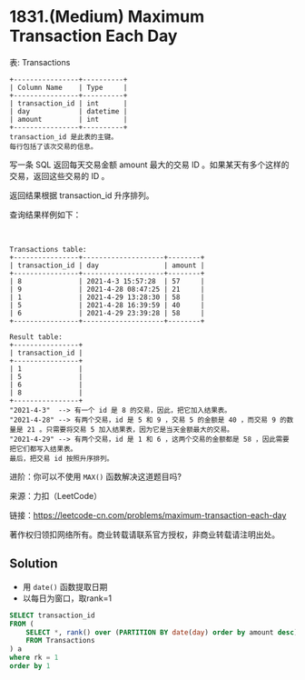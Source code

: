 # 1831.(Medium) Maximum Transaction Each Day

表: Transactions
```
+----------------+----------+
| Column Name    | Type     |
+----------------+----------+
| transaction_id | int      |
| day            | datetime |
| amount         | int      |
+----------------+----------+
transaction_id 是此表的主键。
每行包括了该次交易的信息。
```

写一条 SQL 返回每天交易金额 amount 最大的交易 ID 。如果某天有多个这样的交易，返回这些交易的 ID 。

返回结果根据 transaction_id 升序排列。

查询结果样例如下：

 
```
Transactions table:
+----------------+--------------------+--------+
| transaction_id | day                | amount |
+----------------+--------------------+--------+
| 8              | 2021-4-3 15:57:28  | 57     |
| 9              | 2021-4-28 08:47:25 | 21     |
| 1              | 2021-4-29 13:28:30 | 58     |
| 5              | 2021-4-28 16:39:59 | 40     |
| 6              | 2021-4-29 23:39:28 | 58     |
+----------------+--------------------+--------+

Result table:
+----------------+
| transaction_id |
+----------------+
| 1              |
| 5              |
| 6              |
| 8              |
+----------------+
"2021-4-3"  --> 有一个 id 是 8 的交易，因此，把它加入结果表。 
"2021-4-28" --> 有两个交易，id 是 5 和 9 ，交易 5 的金额是 40 ，而交易 9 的数量是 21 。只需要将交易 5 加入结果表，因为它是当天金额最大的交易。
"2021-4-29" --> 有两个交易，id 是 1 和 6 ，这两个交易的金额都是 58 ，因此需要把它们都写入结果表。
最后，把交易 id 按照升序排列。
```

进阶：你可以不使用 `MAX()` 函数解决这道题目吗?

来源：力扣（LeetCode）

链接：https://leetcode-cn.com/problems/maximum-transaction-each-day

著作权归领扣网络所有。商业转载请联系官方授权，非商业转载请注明出处。





## Solution 

- 用 `date()` 函数提取日期
- 以每日为窗口，取rank=1 

```sql
SELECT transaction_id
FROM (
    SELECT *, rank() over (PARTITION BY date(day) order by amount desc) rk
    FROM Transactions 
) a
where rk = 1
order by 1
```
    